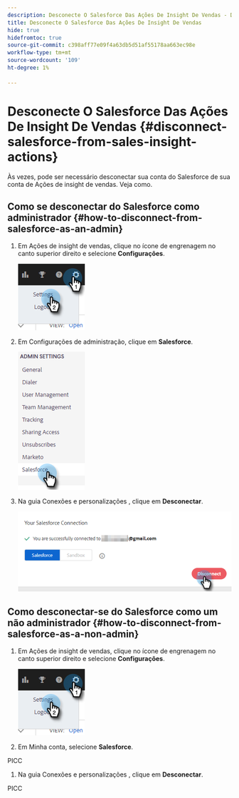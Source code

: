 ```yaml
---
description: Desconecte O Salesforce Das Ações De Insight De Vendas - Documentos Da Marketo - Documentação Do Produto
title: Desconecte O Salesforce Das Ações De Insight De Vendas
hide: true
hidefromtoc: true
source-git-commit: c398aff77e09f4a63db5d51af55178aa663ec98e
workflow-type: tm+mt
source-wordcount: '109'
ht-degree: 1%

---
```


# Desconecte O Salesforce Das Ações De Insight De Vendas {#disconnect-salesforce-from-sales-insight-actions}

Às vezes, pode ser necessário desconectar sua conta do Salesforce de sua conta de Ações de insight de vendas. Veja como.

## Como se desconectar do Salesforce como administrador {#how-to-disconnect-from-salesforce-as-an-admin}

1. Em Ações de insight de vendas, clique no ícone de engrenagem no canto superior direito e selecione **Configurações**.

   ![](assets/disconnect-salesforce-from-sales-insight-actions-1.png)

1. Em Configurações de administração, clique em **Salesforce**.

   ![](assets/disconnect-salesforce-from-sales-insight-actions-2.png)

1. Na guia Conexões e personalizações , clique em **Desconectar**.

   ![](assets/disconnect-salesforce-from-sales-insight-actions-3.png)

## Como desconectar-se do Salesforce como um não administrador {#how-to-disconnect-from-salesforce-as-a-non-admin}

1. Em Ações de insight de vendas, clique no ícone de engrenagem no canto superior direito e selecione **Configurações**.

   ![](assets/disconnect-salesforce-from-sales-insight-actions-4.png)

1. Em Minha conta, selecione **Salesforce**.

PICC

1. Na guia Conexões e personalizações , clique em **Desconectar**.

PICC
